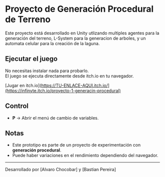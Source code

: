 # Proyecto de Generación Procedural de Terreno

Este proyecto está desarrollado en Unity utlizando multiples agentes para la generación del terreno, L-System para la generacion de arboles, y un automata celular para la creación de la laguna.

## Ejecutar el juego

No necesitas instalar nada para probarlo.  
El juego se ejecuta directamente desde itch.io en tu navegador.

[Jugar en itch.io](https://TU-ENLACE-AQUI.itch.io/](https://infinyte.itch.io/proyecto-1-generacin-procedural)

## Control
- **P** → Abrir el menú de cambio de variables.

## Notas

- Este prototipo es parte de un proyecto de experimentación con **generación procedural**.  
- Puede haber variaciones en el rendimiento dependiendo del navegador.

---
Desarrollado por [Alvaro Chocobar] y [Bastian Pereira]

